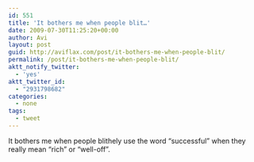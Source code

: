 ```yaml
---
id: 551
title: 'It bothers me when people blit…'
date: 2009-07-30T11:25:20+00:00
author: Avi
layout: post
guid: http://aviflax.com/post/it-bothers-me-when-people-blit/
permalink: /post/it-bothers-me-when-people-blit/
aktt_notify_twitter:
  - 'yes'
aktt_twitter_id:
  - "2931798682"
categories:
  - none
tags:
  - tweet
---
```

It bothers me when people blithely use the word &#8220;successful&#8221; when they really mean &#8220;rich&#8221; or &#8220;well-off&#8221;.
